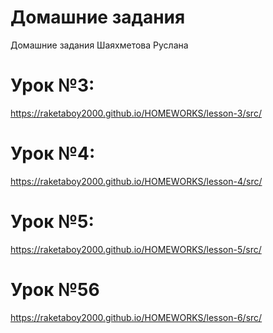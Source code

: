 # Домашние задания 

  Домашние задания Шаяхметова Руслана
  
  # Урок №3:
  https://raketaboy2000.github.io/HOMEWORKS/lesson-3/src/
  # Урок №4:
  https://raketaboy2000.github.io/HOMEWORKS/lesson-4/src/
  # Урок №5:
  https://raketaboy2000.github.io/HOMEWORKS/lesson-5/src/
  # Урок №56
  https://raketaboy2000.github.io/HOMEWORKS/lesson-6/src/
